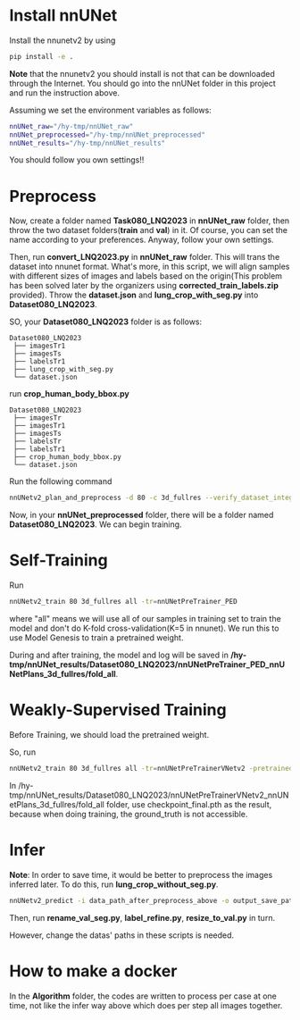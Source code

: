 # Install nnUNet

Install the nnunetv2 by using

```bash
pip install -e .
```

**Note** that the nnunetv2 you should install is not that can be downloaded through the Internet. You should go into the nnUNet folder in this project and run the instruction above.

Assuming we set the environment variables as follows:

```bash
nnUNet_raw="/hy-tmp/nnUNet_raw"
nnUNet_preprocessed="/hy-tmp/nnUNet_preprocessed"
nnUNet_results="/hy-tmp/nnUNet_results"
```

You should follow you own settings!!

# Preprocess

Now, create a folder named **Task080_LNQ2023** in **nnUNet_raw** folder, then throw the two dataset folders(**train** and **val**) in it. Of course, you can set the name according to your preferences. Anyway, follow your own settings.

Then, run **convert_LNQ2023.py** in **nnUNet_raw** folder. This will trans the dataset into nnunet format. What's more, in this script, we will align samples with different sizes of images and labels based on the origin(This problem has been solved later by the organizers using **corrected_train_labels.zip** provided). Throw the **dataset.json** and **lung_crop_with_seg.py** into **Dataset080_LNQ2023**.

SO, your **Dataset080_LNQ2023** folder is as follows:

```
Dataset080_LNQ2023
 ├── imagesTr1
 ├── imagesTs
 ├── labelsTr1
 ├── lung_crop_with_seg.py
 └── dataset.json
```

run **crop_human_body_bbox.py**

```
Dataset080_LNQ2023
 ├── imagesTr
 ├── imagesTr1
 ├── imagesTs
 ├── labelsTr
 ├── labelsTr1
 ├── crop_human_body_bbox.py
 └── dataset.json
```

Run the following command

```bash
nnUNetv2_plan_and_preprocess -d 80 -c 3d_fullres --verify_dataset_integrity (-np 4)
```

Now, in your **nnUNet_preprocessed** folder, there will be a folder named **Dataset080_LNQ2023**. We can begin training.

# Self-Training

Run

```bash
nnUNetv2_train 80 3d_fullres all -tr=nnUNetPreTrainer_PED
```

where "all" means we will use all of our samples in training set to train the model and don't do K-fold cross-validation(K=5 in nnunet). We run this to use Model Genesis to train a pretrained weight.

During and after training, the model and log will be saved in **/hy-tmp/nnUNet_results/Dataset080_LNQ2023/nnUNetPreTrainer_PED_nnUNetPlans_3d_fullres/fold_all**.

# Weakly-Supervised Training

Before Training, we should load the pretrained weight.

So, run

```bash
nnUNetv2_train 80 3d_fullres all -tr=nnUNetPreTrainerVNetv2 -pretrained_weights=/hy-tmp/nnUNet_results/Dataset080_LNQ2023/nnUNetPreTrainer_PED_nnUNetPlans_3d_fullres/fold_all/checkpoint_best.pth
```

In /hy-tmp/nnUNet_results/Dataset080_LNQ2023/nnUNetPreTrainerVNetv2_nnUNetPlans_3d_fullres/fold_all folder, use checkpoint_final.pth as the result, because when doing training, the ground_truth is not accessible.

# Infer

**Note**: In order to save time, it would be better to preprocess the images inferred later. To do this, run **lung_crop_without_seg.py**.

```bash
nnUNetv2_predict -i data_path_after_preprocess_above -o output_save_path -d 80 -p nnUNetPlans -c 3d_fullres -f all -tr=nnUNetPreTrainerVNetv2
```

Then, run **rename_val_seg.py**, **label_refine.py**, **resize_to_val.py** in turn.

However, change the datas' paths in these scripts is needed.

# How to make a docker

In the **Algorithm** folder, the codes are written to process per case at one time, not like the infer way above which does per step all images together.
